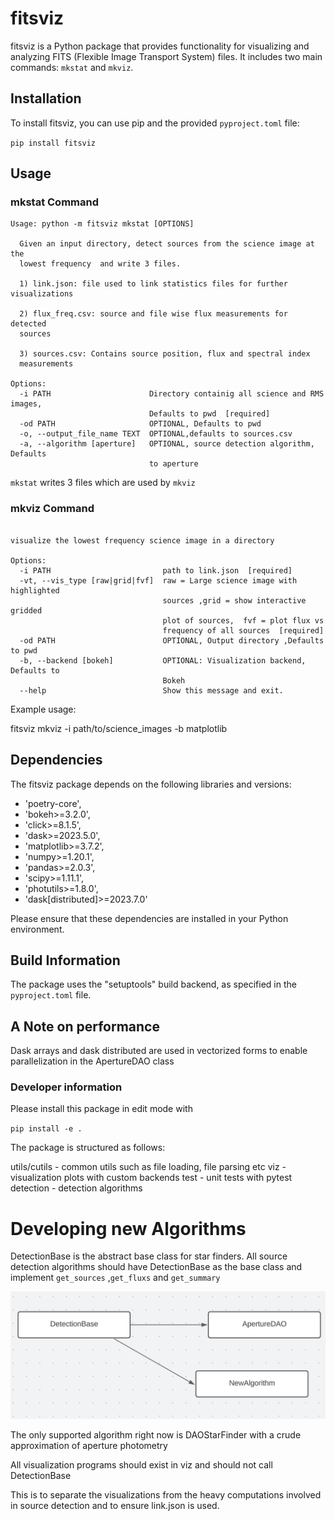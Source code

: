 # fitsviz
fitsviz is a Python package that provides functionality for visualizing and analyzing FITS (Flexible Image Transport System) files. It includes two main commands: `mkstat` and `mkviz`. 


## Installation

To install fitsviz, you can use pip and the provided `pyproject.toml` file:

`pip install fitsviz`


## Usage

### mkstat Command
```
Usage: python -m fitsviz mkstat [OPTIONS]

  Given an input directory, detect sources from the science image at the
  lowest frequency  and write 3 files.

  1) link.json: file used to link statistics files for further visualizations

  2) flux_freq.csv: source and file wise flux measurements for detected
  sources

  3) sources.csv: Contains source position, flux and spectral index
  measurements

Options:
  -i PATH                      Directory containig all science and RMS images,
                               Defaults to pwd  [required]
  -od PATH                     OPTIONAL, Defaults to pwd
  -o, --output_file_name TEXT  OPTIONAL,defaults to sources.csv
  -a, --algorithm [aperture]   OPTIONAL, source detection algorithm, Defaults
                               to aperture

```
`mkstat` writes 3 files which are used by `mkviz`

### mkviz Command
```

visualize the lowest frequency science image in a directory

Options:
  -i PATH                         path to link.json  [required]
  -vt, --vis_type [raw|grid|fvf]  raw = Large science image with highlighted
                                  sources ,grid = show interactive gridded
                                  plot of sources,  fvf = plot flux vs
                                  frequency of all sources  [required]
  -od PATH                        OPTIONAL, Output directory ,Defaults to pwd
  -b, --backend [bokeh]           OPTIONAL: Visualization backend, Defaults to
                                  Bokeh
  --help                          Show this message and exit.
```




Example usage:

fitsviz mkviz -i path/to/science_images -b matplotlib



## Dependencies

The fitsviz package depends on the following libraries and versions:


- 'poetry-core',
- 'bokeh>=3.2.0',
- 'click>=8.1.5',
- 'dask>=2023.5.0',
- 'matplotlib>=3.7.2',
- 'numpy>=1.20.1',
- 'pandas>=2.0.3',
- 'scipy>=1.11.1',
- 'photutils>=1.8.0',
- 'dask[distributed]>=2023.7.0'

Please ensure that these dependencies are installed in your Python environment.

## Build Information

The package uses the "setuptools" build backend, as specified in the `pyproject.toml` file.


## A Note on performance
Dask arrays and dask distributed are used in vectorized forms to enable 
parallelization in the ApertureDAO class

### Developer information
Please install this package in edit mode with

`pip install -e .`

The package is structured as follows:

utils/cutils - common utils such as file loading, file parsing etc
viz - visualization plots with custom backends
test - unit tests with pytest
detection - detection algorithms

# Developing new Algorithms
DetectionBase is the abstract base class for star finders.
All source detection algorithms should have DetectionBase as the base class
and implement  `get_sources` ,`get_fluxs` and `get_summary`

![UML diagram](UML.png)

The only supported algorithm right now is DAOStarFinder with a crude approximation of aperture photometry

All visualization programs should exist in viz and should not call DetectionBase

This is to separate the visualizations from the heavy computations involved in source detection
and to ensure link.json is used.



